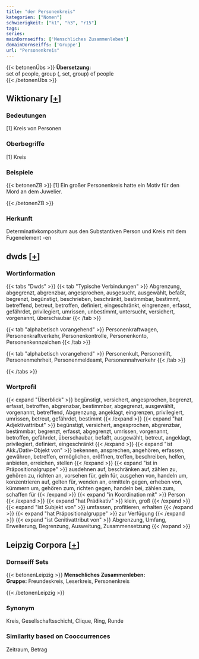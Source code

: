 ```yaml
---
title: "der Personenkreis"
kategorien: ["Nomen"]
schwierigkeit: ["k1", "h3", "r15"]
tags:
series:
mainDornseiffs: ['Menschliches Zusammenleben']
domainDornseiffs: ['Gruppe']
url: "Personenkreis"
---
```


{{< betonenÜbs >}}
**Übersetzung:**  
set of people, group (, set, group) of people  
{{< /betonenÜbs >}}

## Wiktionary [[+](https://de.wiktionary.org/wiki/Personenkreis)]

### Bedeutungen
[1] Kreis von Personen  

### Oberbegriffe
[1] Kreis  

### Beispiele
{{< betonenZB >}}
[1] Ein großer Personenkreis hatte ein Motiv für den Mord an dem Juwelier.  

{{< /betonenZB >}}
### Herkunft
Determinativkompositum aus den Substantiven Person und Kreis mit dem Fugenelement -en  



## dwds [[+](https://www.dwds.de/wb/Personenkreis)]

### Wortinformation
{{< tabs "Dwds" >}}
{{< tab "Typische Verbindungen" >}}
Abgrenzung, abgegrenzt, abgrenzbar, angesprochen, ausgesucht, ausgewählt, befaßt, begrenzt, begünstigt, beschrieben, beschränkt, bestimmbar, bestimmt, betreffend, betreut, betroffen, definiert, eingeschränkt, eingrenzen, erfasst, gefährdet, privilegiert, umrissen, unbestimmt, untersucht, versichert, vorgenannt, überschaubar
{{< /tab >}}

{{< tab "alphabetisch vorangehend" >}}
Personenkraftwagen, Personenkraftverkehr, Personenkontrolle, Personenkonto, Personenkennzeichen
{{< /tab >}}

{{< tab "alphabetisch vorangehend" >}}
Personenkult, Personenlift, Personenmehrheit, Personenmeldeamt, Personennahverkehr
{{< /tab >}}

{{< /tabs >}}

### Wortprofil
{{< expand "Überblick" >}} begünstigt, versichert, angesprochen, begrenzt, erfasst, betroffen, abgrenzbar, bestimmbar, abgegrenzt, ausgewählt, vorgenannt, betreffend, Abgrenzung, angeklagt, eingrenzen, privilegiert, umrissen, betreut, gefährdet, bestimmt {{< /expand >}}
{{< expand "hat Adjektivattribut" >}} begünstigt, versichert, angesprochen, abgrenzbar, bestimmbar, begrenzt, erfasst, abgegrenzt, umrissen, vorgenannt, betroffen, gefährdet, überschaubar, befaßt, ausgewählt, betreut, angeklagt, privilegiert, definiert, eingeschränkt {{< /expand >}}
{{< expand "ist Akk./Dativ-Objekt von" >}} bekennen, ansprechen, angehören, erfassen, gewähren, betreffen, ermöglichen, eröffnen, treffen, beschreiben, helfen, anbieten, erreichen, stellen {{< /expand >}}
{{< expand "ist in Präpositionalgruppe" >}} ausdehnen auf, beschränken auf, zählen zu, gehören zu, richten an, vorsehen für, geln für, ausgehen von, handeln um, konzentrieren auf, gelten für, wenden an, ermitteln gegen, erheben von, kümmern um, gehören zum, richten gegen, handeln bei, zählen zum, schaffen für {{< /expand >}}
{{< expand "in Koordination mit" >}} Person {{< /expand >}}
{{< expand "hat Prädikativ" >}} klein, groß {{< /expand >}}
{{< expand "ist Subjekt von" >}} umfassen, profitieren, erhalten {{< /expand >}}
{{< expand "hat Präpositionalgruppe" >}} zur Verfügung {{< /expand >}}
{{< expand "ist Genitivattribut von" >}} Abgrenzung, Umfang, Erweiterung, Begrenzung, Ausweitung, Zusammensetzung {{< /expand >}}

## Leipzig Corpora [[+](https://corpora.uni-leipzig.de/en/res?word=Personenkreis&corpusId=deu_newscrawl-public_2018)]

### Dornseiff Sets
{{< betonenLeipzig >}}
**Menschliches Zusammenleben:**  
**Gruppe:** Freundeskreis, Leserkreis, Personenkreis  

{{< /betonenLeipzig >}}

### Synonym
Kreis, Gesellschaftsschicht, Clique, Ring, Runde


### Similarity based on Cooccurrences
Zeitraum, Betrag

